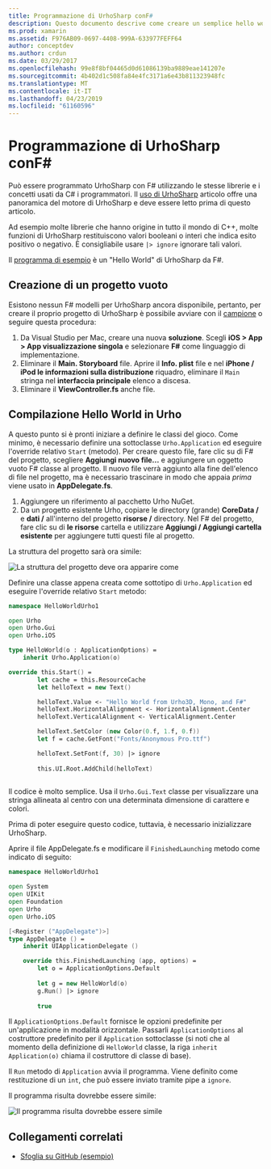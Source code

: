 ```yaml
---
title: Programmazione di UrhoSharp conF#
description: Questo documento descrive come creare un semplice hello world UrhoSharp dell'applicazione tramite F# in Visual Studio per Mac.
ms.prod: xamarin
ms.assetid: F976AB09-0697-4408-999A-633977FEFF64
author: conceptdev
ms.author: crdun
ms.date: 03/29/2017
ms.openlocfilehash: 99e8f8bf04465d0d61086139ba9889eae141207e
ms.sourcegitcommit: 4b402d1c508fa84e4fc3171a6e43b811323948fc
ms.translationtype: MT
ms.contentlocale: it-IT
ms.lasthandoff: 04/23/2019
ms.locfileid: "61160596"
---
```

# <a name="programming-urhosharp-with-f"></a>Programmazione di UrhoSharp conF#

Può essere programmato UrhoSharp con F# utilizzando le stesse librerie e i concetti usati da C# i programmatori. Il [uso di UrhoSharp](~/graphics-games/urhosharp/using.md) articolo offre una panoramica del motore di UrhoSharp e deve essere letto prima di questo articolo.

Ad esempio molte librerie che hanno origine in tutto il mondo di C++, molte funzioni di UrhoSharp restituiscono valori booleani o interi che indica esito positivo o negativo. È consigliabile usare `|> ignore` ignorare tali valori.

Il [programma di esempio](https://github.com/xamarin/recipes/tree/master/Recipes/cross-platform/urho/urho-fsharp/HelloWorldUrhoFsharp) è un "Hello World" di UrhoSharp da F#.

## <a name="creating-an-empty-project"></a>Creazione di un progetto vuoto

Esistono nessun F# modelli per UrhoSharp ancora disponibile, pertanto, per creare il proprio progetto di UrhoSharp è possibile avviare con il [campione](https://github.com/xamarin/recipes/tree/master/Recipes/cross-platform/urho/urho-fsharp/HelloWorldUrhoFsharp) o seguire questa procedura:

1. Da Visual Studio per Mac, creare una nuova **soluzione**. Scegli **iOS > App > App visualizzazione singola** e selezionare **F#** come linguaggio di implementazione. 
1. Eliminare il **Main. Storyboard** file. Aprire il **Info. plist** file e nel **iPhone / iPod le informazioni sulla distribuzione** riquadro, eliminare il `Main` stringa nel **interfaccia principale** elenco a discesa.
1. Eliminare il **ViewController.fs** anche file.

## <a name="building-hello-world-in-urho"></a>Compilazione Hello World in Urho

A questo punto si è pronti iniziare a definire le classi del gioco. Come minimo, è necessario definire una sottoclasse `Urho.Application` ed eseguire l'override relativo `Start` (metodo). Per creare questo file, fare clic su di F# del progetto, scegliere **Aggiungi nuovo file...**  e aggiungere un oggetto vuoto F# classe al progetto. Il nuovo file verrà aggiunto alla fine dell'elenco di file nel progetto, ma è necessario trascinare in modo che appaia *prima* viene usato in **AppDelegate.fs**.

1. Aggiungere un riferimento al pacchetto Urho NuGet.
1. Da un progetto esistente Urho, copiare le directory (grande) **CoreData /** e **dati /** all'interno del progetto **risorse /** directory. Nel F# del progetto, fare clic su di **le risorse** cartella e utilizzare **Aggiungi / Aggiungi cartella esistente** per aggiungere tutti questi file al progetto.

La struttura del progetto sarà ora simile:

![](fsharp-images/solutionpane.png "La struttura del progetto deve ora apparire come")

Definire una classe appena creata come sottotipo di `Urho.Application` ed eseguire l'override relativo `Start` metodo:

```fsharp
namespace HelloWorldUrho1

open Urho
open Urho.Gui
open Urho.iOS

type HelloWorld(o : ApplicationOptions) =
    inherit Urho.Application(o) 

override this.Start() = 
        let cache = this.ResourceCache
        let helloText = new Text()

        helloText.Value <- "Hello World from Urho3D, Mono, and F#"
        helloText.HorizontalAlignment <- HorizontalAlignment.Center
        helloText.VerticalAlignment <- VerticalAlignment.Center

        helloText.SetColor (new Color(0.f, 1.f, 0.f))
        let f = cache.GetFont("Fonts/Anonymous Pro.ttf")

        helloText.SetFont(f, 30) |> ignore
                  
        this.UI.Root.AddChild(helloText)
            
```

Il codice è molto semplice. Usa il `Urho.Gui.Text` classe per visualizzare una stringa allineata al centro con una determinata dimensione di carattere e colori. 

Prima di poter eseguire questo codice, tuttavia, è necessario inizializzare UrhoSharp. 

Aprire il file AppDelegate.fs e modificare il `FinishedLaunching` metodo come indicato di seguito:

```fsharp
namespace HelloWorldUrho1

open System
open UIKit
open Foundation
open Urho
open Urho.iOS

[<Register ("AppDelegate")>]
type AppDelegate () =
    inherit UIApplicationDelegate ()

    override this.FinishedLaunching (app, options) =
        let o = ApplicationOptions.Default
     
        let g = new HelloWorld(o)
        g.Run() |> ignore
       
        true
```

Il `ApplicationOptions.Default` fornisce le opzioni predefinite per un'applicazione in modalità orizzontale. Passarli `ApplicationOptions` al costruttore predefinito per il `Application` sottoclasse (si noti che al momento della definizione di `HelloWorld` classe, la riga `inherit Application(o)` chiama il costruttore di classe di base). 

Il `Run` metodo di `Application` avvia il programma. Viene definito come restituzione di un `int`, che può essere inviato tramite pipe a `ignore`. 

Il programma risulta dovrebbe essere simile:

![](fsharp-images/helloworldfsharp.png "Il programma risulta dovrebbe essere simile")








## <a name="related-links"></a>Collegamenti correlati

- [Sfoglia su GitHub (esempio)](https://github.com/xamarin/recipes/tree/master/Recipes/cross-platform/urho/urho-fsharp/HelloWorldUrhoFsharp)
